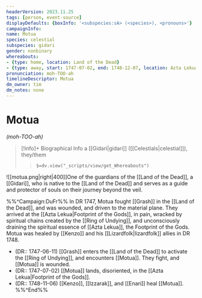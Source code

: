 ```yaml
---
headerVersion: 2023.11.25
tags: [person, event-source]
displayDefaults: {boxInfo: '<subspecies:sA> (<species>), <pronouns>'}
campaignInfo:
name: Motua
species: celestial
subspecies: gidari
gender: nonbinary
whereabouts:
- {type: home, location: Land of the Dead}
- {type: away, start: 1747-07-02, end: 1748-12-07, location: Azta Lekua}
pronunciation: moh-TOO-ah
timelineDescriptor: Motua
dm_owner: tim
dm_notes: none
---
```

# Motua
*(moh-TOO-ah)*
>[!info]+ Biographical Info
> a [[Gidari|gidari]] ([[Celestials|celestial]]), they/them
>> `$=dv.view("_scripts/view/get_Whereabouts")`

![[motua.png|right|400]]One of the guardians of the [[Land of the Dead]], a [[Gidari]], who is native to the [[Land of the Dead]] and serves as a guide and protector of souls on their journey beyond the veil. 

%%^Campaign:DuFr%%
In DR 1747, Motua fought [[Grash]] in the [[Land of the Dead]], and was wounded, and driven to the material plane. They arrived at the [[Azta Lekua|Footprint of the Gods]], in pain, wracked by spiritual chains created by the [[Ring of Undying]], and unconsciously draining the spiritual essence of [[Azta Lekua]], the Footprint of the Gods. Motua was healed by [[Kenzo]] and his [[Lizardfolk|lizardfolk]] allies in DR 1748.

- (DR:: 1747-06-11) [[Grash]] enters the [[Land of the Dead]] to activate the [[Ring of Undying]], and encounters [[Motua]]. They fight, and [[Motua]] is wounded.
- (DR:: 1747-07-02) [[Motua]] lands, disoriented, in the [[Azta Lekua|Footprint of the Gods]].
- (DR:: 1748-11-06) [[Kenzo]], [[Izzarak]], and [[Enari]] heal [[Motua]].
%%^End%%

